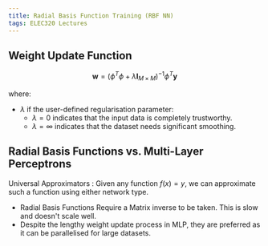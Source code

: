 ```yaml
---
title: Radial Basis Function Training (RBF NN)
tags: ELEC320 Lectures
---
```


## Weight Update Function

$$
\mathbf w=(\phi^T\phi+\lambda\mathbf I_{M\times M})^{-1}\phi^T\mathbf y
$$

where:

* $\lambda$ if the user-defined regularisation parameter:
	* $\lambda=0$ indicates that the input data is completely trustworthy.
	* $\lambda=\infty$ indicates that the dataset needs significant smoothing.
	
## Radial Basis Functions vs. Multi-Layer Perceptrons

Universal Approximators
: Given any function $f(x)=y$, we can approximate such a function using either network type.

* Radial Basis Functions Require a Matrix inverse to be taken. This is slow and doesn't scale well.
* Despite the lengthy weight update process in MLP, they are preferred as it can be parallelised for large datasets.